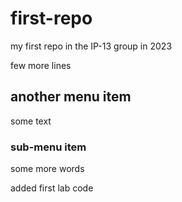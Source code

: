 # first-repo

my first repo in the ІР-13 group in 2023

few more lines

## another menu item
some text

### sub-menu item
some more words

added first lab code
